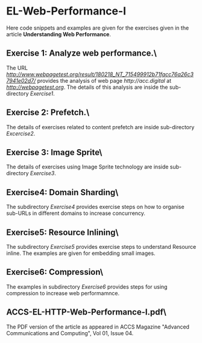 # EL-Web-Performance-I
Here code snippets and examples are given for the exercises given in the article
**Understanding Web Performance**.

## Exercise 1: Analyze web performance.\
The URL *http://www.webpagetest.org/result/180218_NT_715499912b71facc76a26c37941e02d7/*
provides the analysis of web page *_http://acc.digital_* at *http://webpagetest.org*. 
The details of this analysis are inside the sub-directory _Exercise1_.


## Exercise 2: Prefetch.\
The details of exercises related to content prefetch are inside
sub-directory _Excercise2_.

## Exercise 3: Image Sprite\
The details of exercises using Image Sprite technology are inside
sub-directory _Exercise3_.

## Exercise4: Domain Sharding\
The subdirectory _Exercise4_ provides exercise steps on how to
organise sub-URLs in different domains to increase concurrency.

## Exercise5: Resource Inlining\
The subdirectory _Exercise5_ provides exercise steps to understand
Resource inline. The examples are given for embedding small images.

## Exercise6: Compression\
The examples in subdirectory _Exercise6_ provides steps for using
compression to increase web performamnce.

## ACCS-EL-HTTP-Web-Performance-I.pdf\
The PDF version of the article as appeared in ACCS Magazine
"Advanced Communications and Computing", Vol 01, Issue 04.
